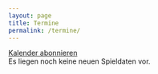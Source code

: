 ```yaml
---
layout: page
title: Termine
permalink: /termine/
---
```

<main class="flex-grow-1 d-flex flex-column"><section id="matches" class="section-bg flex-grow-1"><div class="container"><div class="col sams-matches"><div class="box matches-future"><div class="text-center calendar"><a class="btn-small-download mt-0 mb-4" type="text/calendar" href="webcal://vcmuellheim.de/ics/all.ics"><i class="fa-solid fa-arrows-rotate"><!--refresh icon--></i> Kalender abonnieren</a></div><div class="upcoming"><div class="termine-liste"><div class="col-12 p-3 nomatches future">Es liegen noch keine neuen Spieldaten vor.</div></div></div></div></div></div></section></main>

